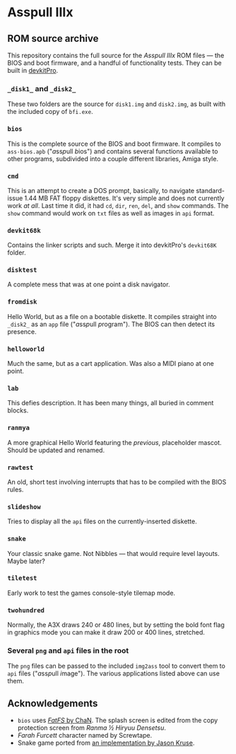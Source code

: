 # Asspull IIIx
## ROM source archive
This repository contains the full source for the *Asspull IIIx* ROM files — the BIOS and boot firmware, and a handful of functionality tests. They can be built in [devkitPro](https://devkitpro.org/).
### `_disk1_` and `_disk2_`
These two folders are the source for `disk1.img` and `disk2.img`, as built with the included copy of `bfi.exe`.
### `bios`
This is the complete source of the BIOS and boot firmware. It compiles to `ass-bios.apb` ("*a*ss*p*ull *b*ios") and contains several functions available to other programs, subdivided into a couple different libraries, Amiga style.
### `cmd`
This is an attempt to create a DOS prompt, basically, to navigate standard-issue 1.44 MB FAT floppy diskettes. It's very simple and does not currently work *at all*. Last time it did, it had `cd`, `dir`, `ren`, `del`, and `show` commands. The `show` command would work on `txt` files as well as images in `api` format.
### `devkit68k`
Contains the linker scripts and such. Merge it into devkitPro's `devkit68K` folder.
### `disktest`
A complete mess that was at one point a disk navigator.
### `fromdisk`
Hello World, but as a file on a bootable diskette. It compiles straight into `_disk2_` as an `app` file ("*a*ss*p*ull *p*rogram"). The BIOS can then detect its presence.
### `helloworld`
Much the same, but as a cart application. Was also a MIDI piano at one point.
### `lab`
This defies description. It has been many things, all buried in comment blocks.
### `ranmya`
A more graphical Hello World featuring the *previous*, placeholder mascot. Should be updated and renamed.
### `rawtest`
An old, short test involving interrupts that has to be compiled with the BIOS rules.
### `slideshow`
Tries to display all the `api` files on the currently-inserted diskette.
### `snake`
Your classic snake game. Not Nibbles — that would require level layouts. Maybe later?
### `tiletest`
Early work to test the games console-style tilemap mode.
### `twohundred`
Normally, the A3X draws 240 or 480 lines, but by setting the bold font flag in graphics mode you can make it draw 200 or 400 lines, stretched.
### Several `png` and `api` files in the root
The `png` files can be passed to the included `img2ass` tool to convert them to `api` files ("*a*ss*p*ull *i*mage"). The various applications listed above can use them.
## Acknowledgements
* `bios` uses [*FatFS* by ChaN](http://elm-chan.org/fsw/ff/00index_e.html). The splash screen is edited from the copy protection screen from *Ranma ½ Hiryuu Densetsu*.
* *Farah Furcett* character named by Screwtape.
* Snake game ported from [an implementation by Jason Kruse](https://github.com/mnisjk/snake).
